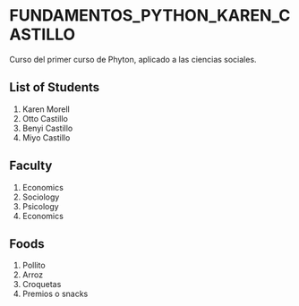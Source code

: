 # FUNDAMENTOS_PYTHON_KAREN_CASTILLO
Curso del primer curso de Phyton, aplicado a las ciencias sociales.
## List of Students
1. Karen Morell
2. Otto Castillo
3. Benyi Castillo
4. Miyo Castillo
## Faculty
1. Economics
2. Sociology
3. Psicology
4. Economics
## Foods
1. Pollito
2. Arroz
3. Croquetas
4. Premios o snacks
